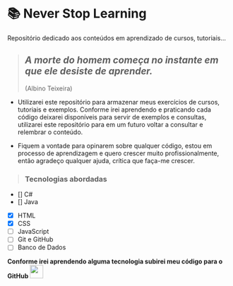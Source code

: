 # :books: Never Stop Learning
Repositório dedicado aos conteúdos em aprendizado de cursos, tutoriais...

>## _A morte do homem começa no instante em que ele desiste de aprender._
>(Albino Teixeira)

- Utilizarei este repositório para armazenar meus exercícios de cursos, tutoriais e exemplos. Conforme irei aprendendo e praticando cada código deixarei disponíveis para servir de exemplos e consultas, utilizarei este repositório para em um futuro voltar a consultar e relembrar o conteúdo.

- Fiquem a vontade para opinarem sobre qualquer código, estou em processo de aprendizagem e quero crescer muito profissionalmente, então agradeço qualquer ajuda, crítica que faça-me crescer.


>### Tecnologias abordadas

- [] C#
- [] Java
- [x] HTML
- [x] CSS
- [ ] JavaScript
- [ ] Git e GitHub
- [ ] Banco de Dados

**Conforme irei aprendendo alguma tecnologia subirei meu código para o GitHub**
<img src="https://www.freeiconspng.com/thumbs/github-icon/github-icon-1.png" width="30">
